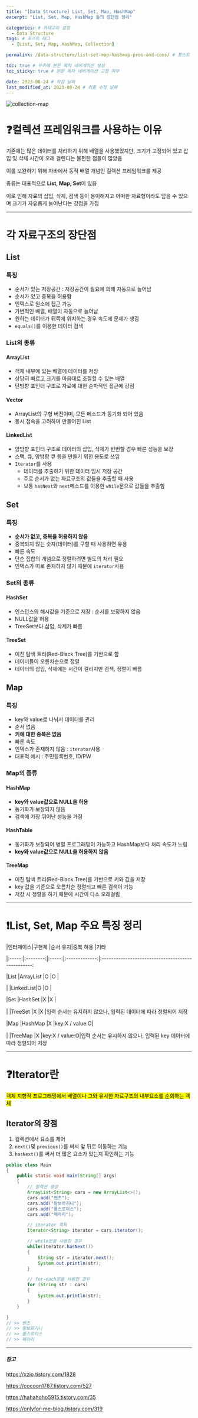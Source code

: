```yaml
---
title: "[Data Structure] List, Set, Map, HashMap"
excerpt: "List, Set, Map, HashMap 들의 장단점 정리"

categories: # 카테고리 설정
  - Data Structure
tags: # 포스트 태그
  - [List, Set, Map, HashMap, Collection]

permalink: /data-structure/list-set-map-hashmap-pros-and-cons/ # 포스트 URL

toc: true # 우측에 본문 목차 네비게이션 생성
toc_sticky: true # 본문 목차 네비게이션 고정 여부

date: 2023-08-24 # 작성 날짜
last_modified_at: 2023-08-24 # 최종 수정 날짜
---
```


![collection-map](/assets/images/posts_img/data-structure-1/collection-map.png)


# ❓컬렉션 프레임워크를 사용하는 이유
기존에는 많은 데이터를 처리하기 위해 배열을 사용했었지만, 크기가 고정되어 있고 삽입 및 삭제 시간이 오래 걸린다는 불편한 점들이 많았음

이를 보완하기 위해 자바에서 동적 배열 개념인 컬렉션 프레임워크를 제공

종류는 대표적으로 **List, Map, Set**이 있음

이로 인해 자료의 삽입, 삭제, 검색 등이 용이해지고 어떠한 자료형이라도 담을 수 있으며 크기가 자유롭게 늘어난다는 강점을 가짐




---
# 각 자료구조의 장단점
## List
### 특징
* 순서가 있는 저장공간 : 저장공간이 필요에 의해 자동으로 늘어남
* 순서가 있고 중복을 허용함
* 인덱스로 원소에 접근 가능
* 가변적인 배열, 배열이 자동으로 늘어남
* 원하는 데이터가 뒤쪽에 위치하는 경우 속도에 문제가 생김
* `equals()`를 이용한 데이터 검색

### List의 종류
#### ArrayList
* 객체 내부에 있는 배열에 데이터를 저장
* 상당히 빠르고 크기를 마음대로 조절할 수 있는 배열
* 단방향 포인터 구조로 자료에 대한 순차적인 접근에 강점

#### Vector
* ArrayList의 구형 버전이며, 모든 메소드가 동기화 되어 있음
* 동시 접속을 고려하여 만들어진 List

#### LinkedList
* 양방향 포인터 구조로 데이터의 삽입, 삭제가 빈번할 경우 빠른 성능을 보장
* 스택, 큐, 양방향 큐 등을 만들기 위한 용도로 쓰임
* `Iterator`를 사용
    * 데이터를 추출하기 위한 데이터 임시 저장 공간
    * 주로 순서가 없는 자료구조의 값들을 추출할 때 사용
    * 보통 `hasNext`와 `next`메소드를 이용한 `while`문으로 값들을 추출함


## Set
### 특징
* **순서가 없고, 중복을 허용하지 않음**
* 중복되지 않는 숫자(데이터)를 구할 때 사용하면 유용
* 빠른 속도
* 단순 집합의 개념으로 정렬하려면 별도의 처리 필요
* 인덱스가 따로 존재하지 않기 때문에 `iterator`사용

### Set의 종류
#### HashSet
* 인스턴스의 해시값을 기준으로 저장 : 순서를 보장하지 않음
* NULL값을 허용
* TreeSet보다 삽입, 삭제가 빠름

#### TreeSet
* 이진 탐색 트리(Red-Black Tree)를 기반으로 함
* 데이터들이 오름차순으로 정렬
* 데이터의 삽입, 삭제에는 시간이 걸리지만 검색, 정렬이 빠름


## Map
### 특징
* key와 value로 나눠서 데이터를 관리
* 순서 없음
* **키에 대한 중복은 없음**
* 빠른 속도
* 인덱스가 존재하지 않음 : `iterator`사용
* 대표적 예시 : 주민등록번호, ID/PW

### Map의 종류
#### HashMap
* **key와 value값으로 NULL을 허용**
* 동기화가 보장되지 않음
* 검색에 가장 뛰어난 성능을 가짐

#### HashTable
* 동기화가 보장되어 병렬 프로그래밍이 가능하고 HashMap보다 처리 속도가 느림
* **key와 value값으로 NULL을 허용하지 않음**

#### TreeMap
* 이진 탐색 트리(Red-Black Tree)를 기반으로 키와 값을 저장
* key 값을 기준으로 오름차순 정렬되고 빠른 검색이 가능
* 저장 시 정렬을 하기 때문에 시간이 다소 오래걸림



---
# ❗️List, Set, Map 주요 특징 정리
|인터페이스|구현체      |순서 유지|중복 허용        |기타

|:-----:|:--------:|:-----:|:-------------:|:-------------------------------------------------:

|List   |ArrayList |O      |O              | 

|       |LinkedList|O      |O              | 

|Set    |HashSet   |X      |X              | 

|       |TreeSet   |X      |X              |입력 순서는 유지하지 않으나, 입력된 데이터에 따라 정렬되어 저장

|Map    |HashMap   |X      |key:X / value:O| 

|       |TreeMap   |X      |key:X / value:O|입력 순서는 유지하지 않으나, 입력된 key 데이터에 따라 정렬되어 저장




---
# ❓Iterator란
<mark>객체 지향적 프로그래밍에서 배열이나 그와 유사한 자료구조의 내부요소를 순회하는 객체</mark>

## Iterator의 장점
1. 컬렉션에서 요소를 제어
2. `next()`및 `previous()`를 써서 앞 뒤로 이동하는 기능
3. `hasNext()`를 써서 더 많은 요소가 있는지 확인하는 기능


```java
public class Main
{
    public static void main(String[] args)
    {
        // 컬렉션 생성
        ArrayList<String> cars = new ArrayList<>();
        cars.add("벤츠");
        cars.add("람보르기니");
        cars.add("롤스로이스");
        cars.add("페라리");

        // iterator 획득
        Iterator<String> iterator = cars.iterator();

        // while문을 사용한 경우
        while(iterator.hasNext())
        {
            String str = iterator.next();
            System.out.println(str);
        }

        // for-each문을 사용한 경우
        for (String str : cars)
        {
            System.out.println(str);
        }
    }

}
// >> 벤츠
// >> 람보르기니
// >> 롤스로이스
// >> 페라리
```



---
##### 참고
https://xzio.tistory.com/1828

https://cocoon1787.tistory.com/527

https://hahahoho5915.tistory.com/35

https://onlyfor-me-blog.tistory.com/319